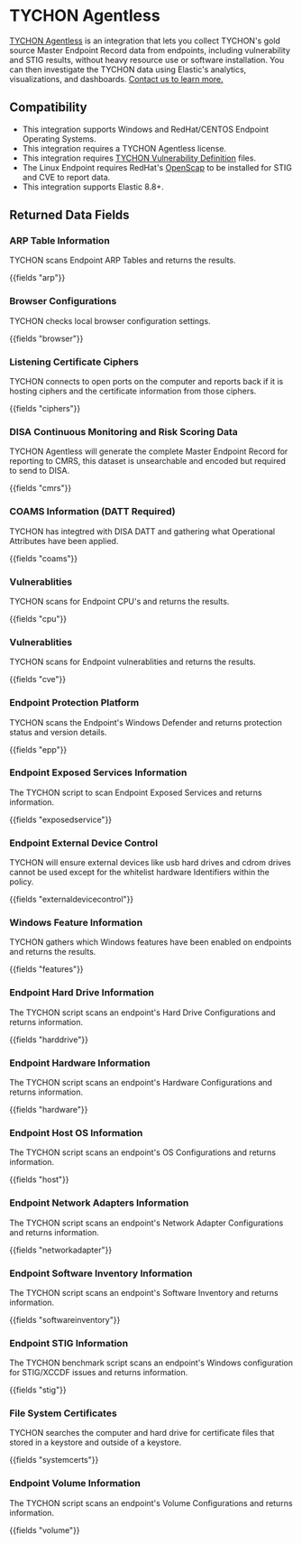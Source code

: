 # TYCHON Agentless

[TYCHON Agentless](https://tychon.io/products/tychon-agentless/) is an integration that lets you collect TYCHON's gold source Master Endpoint Record  data from endpoints, including vulnerability and STIG results, without heavy resource use or software installation. You can then investigate the TYCHON data using Elastic's analytics, visualizations, and dashboards. [Contact us to learn more.](https://tychon.io/start-a-free-trial/) 

## Compatibility

* This integration supports Windows and RedHat/CENTOS Endpoint Operating Systems.
* This integration requires a TYCHON Agentless license.
* This integration requires [TYCHON Vulnerability Definition](https://support.tychon.io/) files.
* The Linux Endpoint requires RedHat's [OpenScap](https://www.open-scap.org/tools/openscap-base/) to be installed for STIG and CVE to report data.
* This integration supports Elastic 8.8+.

## Returned Data Fields

### ARP Table Information

TYCHON scans Endpoint ARP Tables and returns the results.

{{fields "arp"}}

### Browser Configurations

TYCHON checks local browser configuration settings.

{{fields "browser"}}

### Listening Certificate Ciphers

TYCHON connects to open ports on the computer and reports back if it is hosting ciphers and the certificate information from those ciphers.

{{fields "ciphers"}}

### DISA Continuous Monitoring and Risk Scoring Data

TYCHON Agentless will generate the complete Master Endpoint Record for reporting to CMRS, this dataset is unsearchable and encoded but required to send to DISA.

{{fields "cmrs"}}

### COAMS Information (DATT Required)

TYCHON has integtred with DISA DATT and gathering what Operational Attributes have been applied.

{{fields "coams"}}

### Vulnerablities

TYCHON scans for Endpoint CPU's and returns the results.

{{fields "cpu"}}

### Vulnerablities

TYCHON scans for Endpoint vulnerablities and returns the results.

{{fields "cve"}}

### Endpoint Protection Platform

TYCHON scans the Endpoint's Windows Defender and returns protection status and version details.

{{fields "epp"}}

### Endpoint Exposed Services Information

The TYCHON script to scan Endpoint Exposed Services and returns information.

{{fields "exposedservice"}}

### Endpoint External Device Control

TYCHON will ensure external devices like usb hard drives and cdrom drives cannot be used except for the whitelist hardware Identifiers within the policy.

{{fields "externaldevicecontrol"}}

### Windows Feature Information

TYCHON gathers which Windows features have been enabled on endpoints and returns the results.

{{fields "features"}}

### Endpoint Hard Drive Information

The TYCHON script scans an endpoint's Hard Drive Configurations and returns information.

{{fields "harddrive"}}

### Endpoint Hardware Information

The TYCHON script scans an endpoint's Hardware Configurations and returns information.

{{fields "hardware"}}

### Endpoint Host OS Information

The TYCHON script scans an endpoint's OS Configurations and returns information.

{{fields "host"}}

### Endpoint Network Adapters Information

The TYCHON script scans an endpoint's Network Adapter Configurations and returns information.

{{fields "networkadapter"}}

### Endpoint Software Inventory Information

The TYCHON script scans an endpoint's Software Inventory and returns information.

{{fields "softwareinventory"}}

### Endpoint STIG Information

The TYCHON benchmark script scans an endpoint's Windows configuration for STIG/XCCDF issues and returns information.

{{fields "stig"}}

### File System Certificates 

TYCHON searches the computer and hard drive for certificate files that stored in a keystore and outside of a keystore.

{{fields "systemcerts"}}

### Endpoint Volume Information

The TYCHON script scans an endpoint's Volume Configurations and returns information.

{{fields "volume"}}
